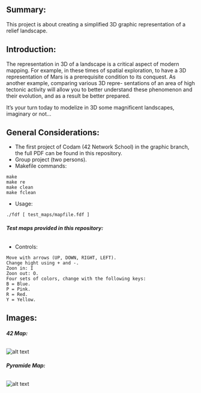 ## <b> Summary: </b><br>
This project is about creating a simplified 3D graphic representation of a relief landscape.

## <b> Introduction: </b><br>
The representation in 3D of a landscape is a critical aspect of modern mapping. For example, in these times of spatial exploration, to have a 3D representation of Mars is a prerequisite condition to its conquest. As another example, comparing various 3D repre- sentations of an area of high tectonic activity will allow you to better understand these phenomenon and their evolution, and as a result be better prepared. <p>

It’s your turn today to modelize in 3D some magnificent landscapes, imaginary or not...

## <b> General Considerations: </b><br>
- The first project of Codam (42 Network School) in the graphic branch, the full PDF can be found in this repository. <br>
- Group project (two persons).
- Makefile commands: 
```
make
make re
make clean
make fclean
```
- Usage: 
```
./fdf [ test_maps/mapfile.fdf ]
```

###### <b> Test maps provided in this repository: </b><br>

- Controls: 
```
Move with arrows (UP, DOWN, RIGHT, LEFT).
Change hight using + and -.
Zoon in: I
Zoon out: O.
Four sets of colors, change with the following keys:
B = Blue.
P = Pink.
R = Red.
Y = Yellow.
```
## <b> Images: </b><br>
###### <b> 42 Map: </b><br>
![alt text](https://i.imgur.com/RfcUH5a.png)

###### <b> Pyramide Map: </b><br>
![alt text](https://i.imgur.com/k9exSly.png)
